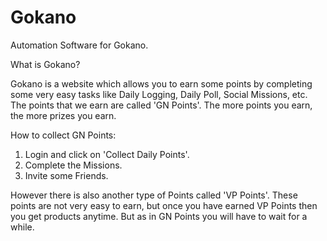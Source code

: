 # Gokano
Automation Software for Gokano.

What is Gokano?

Gokano is a website which allows you to earn some points by completing some very easy tasks like Daily Logging, Daily Poll, Social Missions, etc. The points that we earn are called 'GN Points'. The more points you earn, the more prizes you earn.
 
 How to collect GN Points:
 1) Login and click on 'Collect Daily Points'.
 2) Complete the Missions.
 3) Invite some Friends.
 
 However there is also another type of Points called 'VP Points'.
 These points are not very easy to earn, but once you have earned VP Points then you get products anytime. But as in GN Points you will have to wait for a while.
